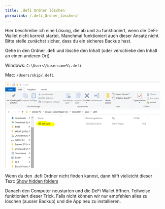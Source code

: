 ```yaml
---
title: .defi Ordner löschen
permalink: /.defi_Ordner_löschen/
---
```


Hier beschreibe ich eine Lösung, die ab und zu funktioniert, wenn die DeFi-Wallet nicht korrekt startet. Manchmal funktioniert auch dieser Ansatz nicht. Bitte stelle zunächst sicher, dass du ein sicheres Backup hast.

Gehe in den Ordner .defi und lösche den Inhalt (oder verschiebe den Inhalt an einen anderen Ort)

Windows: `C:\Users\%username%\.defi`

Mac: `/Users/skip/.defi`

![Inhalt löschen oder verschieben](../media/210318_1607.png)


Wenn du den .defi Ordner nicht finden kannst, dann hilft vielleicht dieser Text: [Show hidden folders](./Versteckte_Ordner_anzeigen.md)



Danach den Computer neustarten und die DeFi Wallet öffnen. Teilweise funktioniert dieser Trick. Falls nicht können wir nur empfehlen alles zu löschen (ausser Backup) und die App neu zu installieren.
